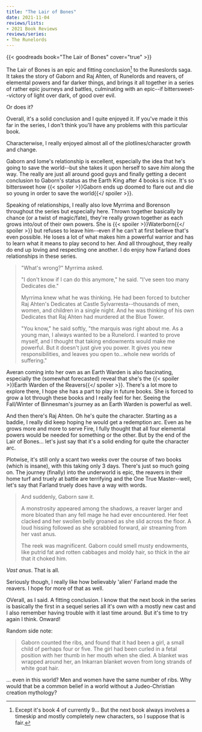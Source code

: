 ```yaml
---
title: "The Lair of Bones"
date: 2021-11-04
reviews/lists:
- 2021 Book Reviews
reviews/series:
- The Runelords
---
```

{{< goodreads book="The Lair of Bones" cover="true" >}}

The Lair of Bones is an epic and fitting conclusion[^ish] to the Runeslords saga. It takes the story of Gaborn and Raj Ahten, of Runelords and reavers, of elemental powers and far darker things, and brings it all together in a series of rather epic journeys and battles, culminating with an epic--if bittersweet--victory of light over dark, of good over evil. 

Or does it?

Overall, it's a solid conclusion and I quite enjoyed it. If you've made it this far in the series, I don't think you'll have any problems with this particular book. 

Characterwise, I really enjoyed almost all of the plotlines/character growth and change. 

Gaborn and Iome's relationship is excellent, especially the idea that he's going to save the world--but she takes it upon herself to save *him* along the way. The really are just all around good guys and finally getting a decent conclusion to Gaborn's status as the Earth King after 4 books is nice. It's so bittersweet how {{< spoiler >}}Gaborn ends up doomed to flare out and die so young in order to save the world{{</ spoiler >}}. 

Speaking of relationships, I really also love Myrrima and Borenson throughout the series but especially here. Thrown together basically by chance (or a twist of magic/fate), they're really grown together as each grows into/out of their own powers. She is {{< spoiler >}}Waterborn{{</ spoiler >}} but refuses to leave him--even if he can't at first believe that's even possible. He loses a lot of what makes him a powerful warrior and has to learn what it means to play second to her. And all throughout, they really do end up loving and respecting one another. I do enjoy how Farland does relationships in these series.  

> "What's wrong?" Myrrima asked.
> 
> "I don't know if I can do this anymore," he said. "I've seen too many Dedicates die."
> 
> Myrrima knew what he was thinking. He had been forced to butcher Raj Ahten's Dedicates at Castle Sylvarresta--thousands of men, women, and children in a single night. And he was thinking of his own Dedicates that Raj Ahten had murdered at the Blue Tower.
> 
> "You know," he said softly, "the marquis was right about me. As a young man, I always wanted to be a Runelord. I wanted to prove myself, and I thought that taking endowments would make me powerful. But it doesn't just give you power. It gives you new responsibilities, and leaves you open to...whole new worlds of suffering."

Averan coming into her own as an Earth Warden is also fascinating, especially the (somewhat forecasted) reveal that she's the {{< spoiler >}}Earth Warden of the Reavers{{</ spoiler >}}. There's a lot more to explore there, I hope she has a part to play in future books. She is forced to grow a lot through these books and I really feel for her. Seeing the Fall/Winter of Binnesman's journey as an Earth Warden is powerful as well.

And then there's Raj Ahten. Oh he's quite the character. Starting as a baddie, I really did keep hoping he would get a redemption arc. Even as he grows more and more to serve Fire, I fully thought that all four elemental powers would be needed for something or the other. But by the end of the Lair of Bones... let's just say that it's a solid ending for quite the character arc. 

Plotwise, it's still only a scant two weeks over the course of two books (which is insane), with this taking only 3 days. There's just so much going on. The journey (finally) into the underworld is epic, the reavers in their home turf and truely at battle are terrifying and the One True Master--well, let's say that Farland truely does have a way with words. 

> And suddenly, Gaborn saw it.
> 
> A monstrosity appeared among the shadows, a reaver larger and more bloated than any fell mage he had ever encountered. Her feet clacked and her swollen belly groaned as she slid across the floor. A loud hissing followed as she scrabbled forward, air streaming from her vast anus.
> 
> The reek was magnificent. Gaborn could smell musty endowments, like putrid fat and rotten cabbages and moldy hair, so thick in the air that it choked him.

*Vast anus*. That is all. 

Seriously though, I really like how believably 'alien' Farland made the reavers. I hope for more of that as well. 

OVerall, as I said. A fitting conclusion. I know that the next book in the series is basically the first in a sequel series all it's own with a mostly new cast and I also remember having trouble with it last time around. But it's time to try again I think. Onward!

Random side note:

> Gaborn counted the ribs, and found that it had been a girl, a small child of perhaps four or five. The girl had been curled in a fetal position with her thumb in her mouth when she died. A blanket was wrapped around her, an Inkarran blanket woven from long strands of white goat hair.

... even in this world? Men and women have the same number of ribs. Why would that be a common belief in a world without a Judeo-Christian creation mythology? 

[^ish]: Except it's book 4 of currently 9... But the next book always involves a timeskip and mostly completely new characters, so I suppose that is fair. 